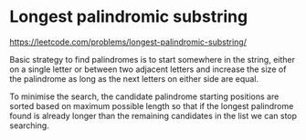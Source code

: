 # Longest palindromic substring

https://leetcode.com/problems/longest-palindromic-substring/

Basic strategy to find palindromes is to start somewhere in the string, either on a single letter or between two adjacent letters and increase the size of the palindrome as long as the next letters on either side are equal.

To minimise the search, the candidate palindrome starting positions are sorted based on maximum possible length so that if the longest palindrome found is already longer than the remaining candidates in the list we can stop searching.
